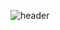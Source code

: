 ![header](https://capsule-render.vercel.app/api?type=Waving&color=4898ff&height=150&section=header&text=DUSLOOP&fontColor=fffffff&fontSize=50&animation=fadeIn&fontAlignY=55)
